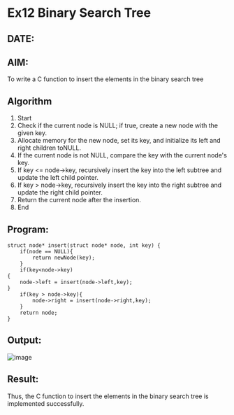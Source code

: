 # Ex12 Binary Search Tree
## DATE:
## AIM:
To write a C function to insert the elements in the binary search tree

## Algorithm
1. Start
2. Check if the current node is NULL; if true, create a new node with the given key.
3. Allocate memory for the new node, set its key, and initialize its left and right children toNULL.
4. If the current node is not NULL, compare the key with the current node's key.
5. If key <= node->key, recursively insert the key into the left subtree and update the left child pointer.
6. If key > node->key, recursively insert the key into the right subtree and update the right child pointer.
7. Return the current node after the insertion.
8. End 

## Program:
```
struct node* insert(struct node* node, int key) {
    if(node == NULL){
        return newNode(key);
    }
    if(key<node->key)
{
    node->left = insert(node->left,key);
}
    if(key > node->key){
        node->right = insert(node->right,key);
    }
    return node;
}
```
## Output:

![image](https://github.com/user-attachments/assets/48efacc1-b0fb-476f-abd8-7beb2dc81509)


## Result:
Thus, the C function to insert the elements in the binary search tree is implemented successfully.

